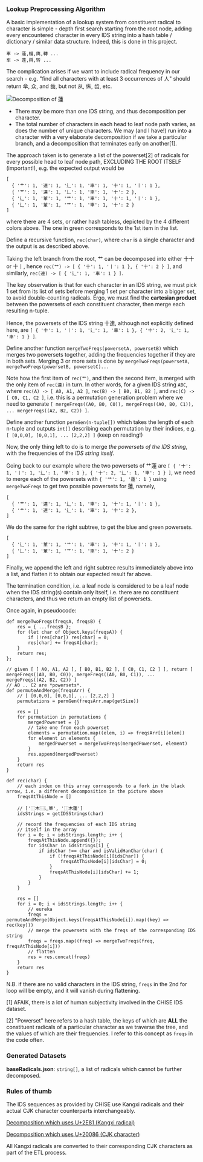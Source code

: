 ### Lookup Preprocessing Algorithm

A basic implementation of a lookup system from constituent radical to character is simple - depth first search starting from the root node, adding every encountered character in every IDS string into a hash table / dictionary / similar data structure. Indeed, this is done in this project.

```
車 -> 蓮,櫣,輿,轉 ...
车 -> 莲,舆,转 ...
```

The complication arises if we want to include radical frequency in our search - e.g. "find all characters with at least 3 occurrences of 人" should return 傘, 众, and 齒, but not 从, 纵, 齿, etc.

![Decomposition of 蓮](https://i.imgur.com/i5tKHcj.png)

- There may be more than one IDS string, and thus decomposition per character.
- The total number of characters in each head to leaf node path varies, as does the number of unique characters. We may (and I have!) run into a character with a very elaborate decomposition if we take a particular branch, and a decomposition that terminates early on another[1].

The approach taken is to generate a list of the powerset[2] of radicals for every possible head to leaf node path, EXCLUDING THE ROOT ITSELF (important!), e.g. the expected output would be

```
[
  { '艹': 1, '連': 1, '辶': 1, '車': 1, '十': 1, '丨': 1 },
  { '艹': 1, '連': 1, '辶': 1, '車': 1, '十': 2 },
  { '辶': 1, '莗': 1, '艹': 1, '車': 1, '十': 1, '丨': 1 },
  { '辶': 1, '莗': 1, '艹': 1, '車': 1, '十': 2 }
]
```

where there are 4 sets, or rather hash tabless, depicted by the 4 different colors above. The one in green corresponds to the 1st item in the list.

Define a recursive function, `rec(char)`, where `char` is a single character and the output is as described above.

Taking the left branch from the root, 艹 can be decomposed into either 十十 or 十丨, hence `rec(艹) -> [ { '十': 1, '丨': 1 }, { '十': 2 } ]`, and similarly, `rec(連) -> [ { '辶': 1, '車': 1 } ]`.

The key observation is that for each character in an IDS string, we must pick 1 set from its list of sets before merging 1 set per character into a bigger set, to avoid double-counting radicals. Ergo, we must find the **cartesian product** between the powersets of each constituent character, then merge each resulting n-tuple.

Hence, the powersets of the IDS string 十連, although not explicitly defined here, are `[ { '十': 1, '丨': 1, '辶': 1, '車': 1 }, { '十': 2, '辶': 1, '車': 1 } ]`.

Define another function `mergeTwoFreqs(powersetA, powersetB)` which merges two powersets together, adding the frequencies together if they are in both sets. Merging 3 or more sets is done by `mergeTwoFreqs(powersetA, mergeTwoFreqs(powersetB, powersetC)...`

Note how the first item of `rec(艹)`, and then the second item, is merged with the only item of `rec(連)` in turn. In other words, for a given IDS string `ABC`, where `rec(A) -> [ A0, A1, A2 ]`, `rec(B) -> [ B0, B1, B2 ]`, and `rec(C) -> [ C0, C1, C2 ]`, i.e. this is a permutation generation problem where we need to generate `[ mergeFreqs((A0, B0, C0)), mergeFreqs((A0, B0, C1)), ... mergeFreqs((A2, B2, C2)) ]`.

Define another function `permGen(n-tuple[])` which takes the length of each n-tuple and outputs `int[]` describing each permutation by their indices, e.g. `[ [0,0,0], [0,0,1], ... [2,2,2] ]` (keep on reading!)

Now, the only thing left to do is to merge _the powersets of the IDS string_, with the frequencies of the _IDS string itself_.

Going back to our example where the two powersets of 艹蓮 are `[ { '十': 1, '丨': 1, '辶': 1, '車': 1 }, { '十': 2, '辶': 1, '車': 1 } ]`, we need to merge each of the powersets with `{ '艹': 1, '蓮': 1 }` using `mergeTwoFreqs` to get two possible powersets for 蓮, namely,

```
[
  { '艹': 1, '連': 1, '辶': 1, '車': 1, '十': 1, '丨': 1 },
  { '艹': 1, '連': 1, '辶': 1, '車': 1, '十': 2 },
]
```

We do the same for the right subtree, to get the blue and green powersets.

```
[
  { '辶': 1, '莗': 1, '艹': 1, '車': 1, '十': 1, '丨': 1 },
  { '辶': 1, '莗': 1, '艹': 1, '車': 1, '十': 2 }
]
```

Finally, we append the left and right subtree results immediately above into a list, and flatten it to obtain our expected result far above.

The termination condition, i.e. a leaf node is considered to be a leaf node when the IDS string(s) contain only itself, i.e. there are no constituent characters, and thus we return an empty list of powersets.

Once again, in pseudocode:

```
def mergeTwoFreqs(freqsA, freqsB) {
    res = { ...freqsB };
    for (let char of Object.keys(freqsA)) {
        if (!res[char]) res[char] = 0;
        res[char] += freqsA[char];
    }
    return res;
};

// given [ [ A0, A1, A2 ], [ B0, B1, B2 ], [ C0, C1, C2 ] ], return [ mergeFreqs((A0, B0, C0)), mergeFreqs((A0, B0, C1)), ... mergeFreqs((A2, B2, C2)) ]
// A0 .. C2 are *powersets*.
def permuteAndMerge(freqsArr) {
    // [ [0,0,0], [0,0,1], ... [2,2,2] ]
    permutations = permGen(freqsArr.map(getSize))

    res = []
    for permutation in permutations {
        mergedPowerset = {}
        // take one from each powerset
        elements = permutation.map((elem, i) => freqsArr[i][elem])
        for element in elements {
            mergedPowerset = mergeTwoFreqs(mergedPowerset, element)
        }
        res.append(mergedPowerset)
    }
    return res
}

def rec(char) {
    // each index on this array corresponds to a fork in the black arrow, i.e. a different decomposition in the picture above
    freqsAtThisNode = []

    // ['⿰木⿺辶莗', '⿰木蓮']
    idsStrings = getIDSStrings(char)

    // record the frequencies of each IDS string
    // itself in the array
    for i = 0; i < idsStrings.length; i++ {
        freqsAtThisNode.append({});
        for idsChar in idsStrings[i] {
            if idsChar !== char and isValidHanChar(char) {
                if (!freqsAtThisNode[i][idsChar]) {
                    freqsAtThisNode[i][idsChar] = 0;
                }
                freqsAtThisNode[i][idsChar] += 1;
            }
        }
    }

    res = []
    for i = 0; i < idsStrings.length; i++ {
        // eureka
        freqs = permuteAndMerge(Object.keys(freqsAtThisNode[i]).map((key) => rec(key)))
        // merge the powersets with the freqs of the corresponding IDS string
        freqs = freqs.map((freq) => mergeTwoFreqs(freq, freqsAtThisNode[i]))
        // flatten
        res = res.concat(freqs)
    }
    return res
}
```

N.B. if there are no valid characters in the IDS string, `freqs` in the 2nd for loop will be empty, and it will vanish during flattening.

[1] AFAIK, there is a lot of human subjectivity involved in the CHISE IDS dataset.

[2] "Powerset" here refers to a hash table, the keys of which are **ALL** the constituent radicals of a particular character as we traverse the tree, and the values of which are their frequencies. I refer to this concept as `freqs` in the code often.

### Generated Datasets

**baseRadicals.json**: `string[]`, a list of radicals which cannot be further decomposed.

### Rules of thumb

The IDS sequences as provided by CHISE use Kangxi radicals and their actual CJK character counterparts interchangeably.

[Decomposition which uses U+2E81 (Kangxi radical)](https://gitlab.chise.org/CHISE/ids/-/blob/abb8c1ae25a9e6360e8629c35b8e3e06dd38f62d/IDS-UCS-Ext-B-2.txt#L5511)

[Decomposition which uses U+20086 (CJK character)](https://gitlab.chise.org/CHISE/ids/-/blob/abb8c1ae25a9e6360e8629c35b8e3e06dd38f62d/IDS-UCS-Basic.txt#L16170)

All Kangxi radicals are converted to their corresponding CJK characters as part of the ETL process.
